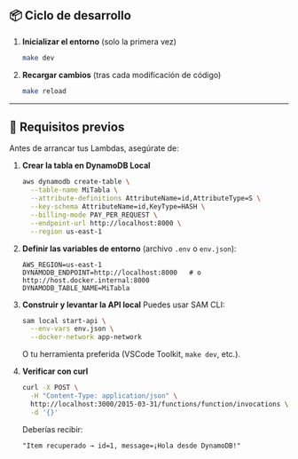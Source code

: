## 📦 Ciclo de desarrollo

1. **Inicializar el entorno** (solo la primera vez)

   ```bash
   make dev
   ```
2. **Recargar cambios** (tras cada modificación de código)

   ```bash
   make reload
   ```

---

## 🔧 Requisitos previos

Antes de arrancar tus Lambdas, asegúrate de:

1. **Crear la tabla en DynamoDB Local**

   ```bash
   aws dynamodb create-table \
     --table-name MiTabla \
     --attribute-definitions AttributeName=id,AttributeType=S \
     --key-schema AttributeName=id,KeyType=HASH \
     --billing-mode PAY_PER_REQUEST \
     --endpoint-url http://localhost:8000 \
     --region us-east-1
   ```

2. **Definir las variables de entorno** (archivo `.env` o `env.json`):

   ```dotenv
   AWS_REGION=us-east-1
   DYNAMODB_ENDPOINT=http://localhost:8000   # o http://host.docker.internal:8000
   DYNAMODB_TABLE_NAME=MiTabla
   ```

3. **Construir y levantar la API local**
   Puedes usar SAM CLI:

   ```bash
   sam local start-api \
     --env-vars env.json \
     --docker-network app-network
   ```

   O tu herramienta preferida (VSCode Toolkit, `make dev`, etc.).

4. **Verificar con curl**

   ```bash
   curl -X POST \
     -H "Content-Type: application/json" \
     http://localhost:3000/2015-03-31/functions/function/invocations \
     -d '{}'
   ```

   Deberías recibir:

   ```
   "Item recuperado → id=1, message=¡Hola desde DynamoDB!"
   ```